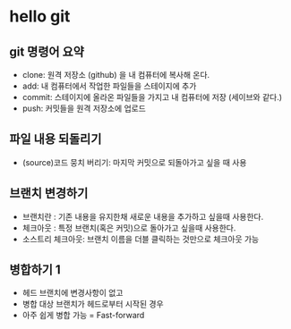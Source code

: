 # hello git

## git 명령어 요약

- clone: 원격 저장소 (github) 을 내 컴퓨터에 복사해 온다.
- add: 내 컴퓨터에서 작업한 파일들을 스테이지에 추가
- commit: 스테이지에 올라온 파일들을 가지고 내 컴퓨터에 저장 (세이브와 같다.)
- push: 커밋들을 원격 저장소에 업로드

## 파일 내용 되돌리기

- (source)코드 뭉치 버리기: 마지막 커밋으로 되돌아가고 싶을 때 사용

## 브랜치 변경하기
- 브랜치란 : 기존 내용을 유지한채 새로운 내용을 추가하고 싶을때 사용한다.
- 체크아웃 : 특정 브랜치(혹은 커밋)으로 돌아가고 싶을때 사용한다.
- 소스트리 체크아웃: 브랜치 이름을  더블 클릭하는 것만으로 체크아웃 가능

## 병합하기 1
- 헤드 브랜치에 변경사항이 없고
- 병합 대상 브랜치가 헤드로부터 시작된 경우
- 아주 쉽게 병합 가능 = Fast-forward